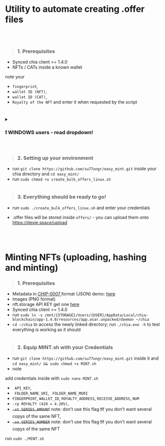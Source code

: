 <h1> Utility to automate creating .offer files</h1>
<br><br>

> <h3> 1. Prerequisites </h3>
 * Synced chia client >= 1.4.0 
 * NFTs / CATs inside a known wallet

note your 
 *  `fingerprint`, 
 *  `wallet ID (NFT)`, 
 *  `wallet ID (CAT)`,
 *  `Royalty of the NFT` and enter it when requested by the script
 
<h1> </h1>

<details>
<summary><h3>  ❗ WINDOWS users - read dropdown! </h3> </summary>


 * Install <a href="https://www.microsoft.com/store/productId/9MSVKQC78PK6"> WSL </a> (Windows Subsystem for Linux) and enter chia directory
 * with WSL path should be: `/mnt/{STORAGE}/Users/{USER}/AppData/Local/chia-blockchain/app-1.4.0/resources/app.asar.unpacked/daemon`
 * to simplify this path, we can use symlinks
 * run `sudo ln -s /mnt/{STORAGE}/Users/{USER}/AppData/Local/chia-blockchain/app-1.4.0/resources/app.asar.unpacked/daemon ~/chia`
 * `cd ~/chia` to access the newly linked directory; run `./chia.exe -h` to test everything is working as it should 
 * use the *create_bulk_offers.sh* script for the next steps instead of create_bulk_offers_linux.sh❗


</details>
<br>

> <h3> 2. Setting up your environment</h3>

 * run `git clone https://github.com/su77ungr/easy_mint.git` inside your chia directory and `cd easy_mint/`
 * run `sudo chmod +x create_bulk_offers_linux.sh`

 
<h1> </h1>

> <h3> 3. Everything should be ready to go!</h3>


 * run `sudo ./create_bulk_offers_linux.sh` and enter your credentials 
 
 * .offer files will be stored inside `offers/` - you can upload them onto https://dexie.space/upload
 
 <br><br>











<h1> Minting NFTs (uploading, hashing and minting) </h1>
 
 > <h3> 1. Prerequisites </h3>
 * Metadata in <a href="https://github.com/Chia-Network/chips/blob/dc2e294b489ca0201a8e0f5ee9310650106bf7d2/assets/chip-0007/example.json"> CHIP-0007 </a> format (JSON) demo: <a href="https://raw.githubusercontent.com/bricksofchia/NFT1_metadata/main/metadata69.json"> here  </a>
 * Images (PNG format)
 * nft.storage API KEY get one <a href="https://nft.storage/"> here </a>
 * Synced chia client >= 1.4.0 
 * run `sudo ln -s /mnt/{STORAGE}/Users/{USER}/AppData/Local/chia-blockchain/app-1.4.0/resources/app.asar.unpacked/daemon ~/chia`
 * `cd ~/chia` to access the newly linked directory; run `./chia.exe -h` to test everything is working as it should 
 
 <h1></h1>
 
 > <h3> 2. Equip MINT.sh with your Credentials </h3>
 * run `git clone https://github.com/su77ungr/easy_mint.git` inside it and `cd easy_mint/ && sudo chmod +x MINT.sh`
 * note 
 
add credentials inside with `sudo nano MINT.sh`
 *  ` API_KEY`,  
 *  ` FOLDER_NAME_URI`, ` FOLDER_NAME_MURI`
 *  `FINGERPRINT`,  `WALLET_ID`,  `ROYALTY_ADDRESS`,   `RECEIVE_ADDRESS`,  `NUM`
 *  `-rp ROYALTY (420 = 4.20%)`,
 * ~~`-st SERIES_AMOUNT`~~ note: don't use this flag ❗if you don't want several copys of the same NFT,
 * ~~`-sn SERIES_NUMBER`~~ note: don't use this flag ❗if you don't want several copys of the same NFT

run `sudo ./MINT.sh`


<br><br>
 
 
